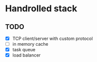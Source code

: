 # Handrolled stack

## TODO
- [x] TCP client/server with custom protocol
- [ ] in memory cache
- [x] task queue
- [x] load balancer
